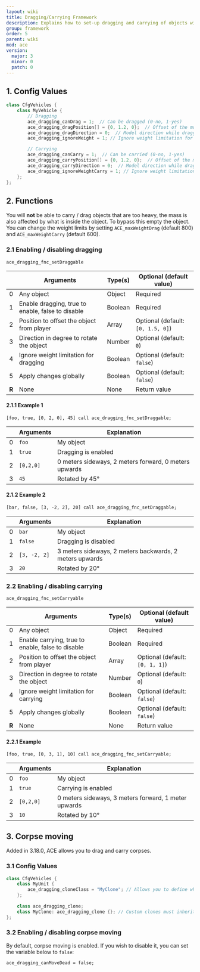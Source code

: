 ```yaml
---
layout: wiki
title: Dragging/Carrying Framework
description: Explains how to set-up dragging and carrying of objects with the ACE3 dragging and carrying system.
group: framework
order: 5
parent: wiki
mod: ace
version:
  major: 3
  minor: 0
  patch: 0
---
```


## 1. Config Values

```cpp
class CfgVehicles {
    class MyVehicle {
        // Dragging
        ace_dragging_canDrag = 1;  // Can be dragged (0-no, 1-yes)
        ace_dragging_dragPosition[] = {0, 1.2, 0};  // Offset of the model from the body while dragging (same as attachTo) (default: [0, 1.5, 0])
        ace_dragging_dragDirection = 0;  // Model direction while dragging (same as setDir after attachTo) (default: 0)
        ace_dragging_ignoreWeight = 1; // Ignore weight limitation for dragging (0-no, 1-yes)

        // Carrying
        ace_dragging_canCarry = 1;  // Can be carried (0-no, 1-yes)
        ace_dragging_carryPosition[] = {0, 1.2, 0};  // Offset of the model from the body while dragging (same as attachTo) (default: [0, 1, 1])
        ace_dragging_carryDirection = 0;  // Model direction while dragging (same as setDir after attachTo) (default: 0)
        ace_dragging_ignoreWeightCarry = 1; // Ignore weight limitation for carrying (0-no, 1-yes)
    };
};
```


## 2. Functions

You will **not** be able to carry / drag objects that are too heavy, the mass is also affected by what is inside the object. To bypass this empty the object. You can change the weight limits by setting `ACE_maxWeightDrag` (default 800) and `ACE_maxWeightCarry` (default 600).

### 2.1 Enabling / disabling dragging

`ace_dragging_fnc_setDraggable`

|    | Arguments | Type(s) | Optional (default value) |
|----| --------- | ------- | ------------------------ |
| 0  | Any object | Object | Required |
| 1  | Enable dragging, true to enable, false to disable | Boolean | Required |
| 2  | Position to offset the object from player | Array | Optional (default: `[0, 1.5, 0]`) |
| 3  | Direction in degree to rotate the object | Number | Optional (default: `0`) |
| 4  | Ignore weight limitation for dragging | Boolean | Optional (default: `false`) |
| 5  | Apply changes globally | Boolean | Optional (default: `false`) |
| **R** | None | None | Return value |

#### 2.1.1 Example 1

`[foo, true, [0, 2, 0], 45] call ace_dragging_fnc_setDraggable;`

|    | Arguments | Explanation |
|----| --------- | ----------- |
| 0  | `foo` | My object |
| 1  | `true` | Dragging is enabled |
| 2  | `[0,2,0]` | 0 meters sideways, 2 meters forward, 0 meters upwards |
| 3  | `45` | Rotated by 45° |

#### 2.1.2 Example 2

`[bar, false, [3, -2, 2], 20] call ace_dragging_fnc_setDraggable;`

|    | Arguments | Explanation |
|----| --------- | ----------- |
| 0  | `bar` | My object |
| 1  | `false` | Dragging is disabled |
| 2  | `[3, -2, 2]` | 3 meters sideways, 2 meters backwards, 2 meters upwards |
| 3  | `20` | Rotated by 20° |


### 2.2 Enabling / disabling carrying

`ace_dragging_fnc_setCarryable`

|    | Arguments | Type(s) | Optional (default value) |
|----| --------- | ------- | ------------------------ |
| 0  | Any object | Object | Required |
| 1  | Enable carrying, true to enable, false to disable | Boolean | Required |
| 2  | Position to offset the object from player | Array | Optional (default: `[0, 1, 1]`) |
| 3  | Direction in degree to rotate the object | Number | Optional (default: `0`) |
| 4  | Ignore weight limitation for carrying | Boolean | Optional (default: `false`) |
| 5  | Apply changes globally | Boolean | Optional (default: `false`) |
| **R** | None | None | Return value |

#### 2.2.1 Example

`[foo, true, [0, 3, 1], 10] call ace_dragging_fnc_setCarryable;`

|    | Arguments | Explanation |
|----| --------- | ----------- |
| 0  |  `foo` | My object |
| 1  |  `true`| Carrying is enabled |
| 2  | `[0,2,0]` | 0 meters sideways, 3 meters forward, 1 meter upwards |
| 3  | `10` | Rotated by 10° |

## 3. Corpse moving
Added in 3.18.0, ACE allows you to drag and carry corpses.

### 3.1 Config Values

```cpp
class CfgVehicles {
    class MyUnit {
        ace_dragging_cloneClass = "MyClone"; // Allows you to define what type of clone is used for moving the corpse (default: "ace_dragging_clone")
    };
    
    class ace_dragging_clone;
    class MyClone: ace_dragging_clone {}; // Custom clones must inherit from ace_dragging_clone
};
```

### 3.2 Enabling / disabling corpse moving

By default, corpse moving is enabled. If you wish to disable it, you can set the variable below to `false`:

```sqf
ace_dragging_canMoveDead = false;
```

